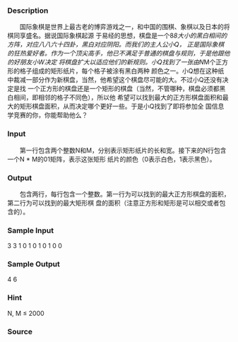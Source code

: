 
### Description

　　国际象棋是世界上最古老的博弈游戏之一，和中国的围棋、象棋以及日本的将棋同享盛名。据说国际象棋起源
于易经的思想，棋盘是一个8*8大小的黑白相间的方阵，对应八八六十四卦，黑白对应阴阳。而我们的主人公小Q，
正是国际象棋的狂热爱好者。作为一个顶尖高手，他已不满足于普通的棋盘与规则，于是他跟他的好朋友小W决定
将棋盘扩大以适应他们的新规则。小Q找到了一张由N*M个正方形的格子组成的矩形纸片，每个格子被涂有黑白两种
颜色之一。小Q想在这种纸中裁减一部分作为新棋盘，当然，他希望这个棋盘尽可能的大。不过小Q还没有决定是找
一个正方形的棋盘还是一个矩形的棋盘（当然，不管哪种，棋盘必须都黑白相间，即相邻的格子不同色），所以他
希望可以找到最大的正方形棋盘面积和最大的矩形棋盘面积，从而决定哪个更好一些。于是小Q找到了即将参加全
国信息学竞赛的你，你能帮助他么？
### Input
　　第一行包含两个整数N和M，分别表示矩形纸片的长和宽。接下来的N行包含一个N * M的01矩阵，表示这张矩形
纸片的颜色（0表示白色，1表示黑色）。
### Output
　　包含两行，每行包含一个整数。第一行为可以找到的最大正方形棋盘的面积，第二行为可以找到的最大矩形棋
盘的面积（注意正方形和矩形是可以相交或者包含的）。
### Sample Input
3 3
1 0 1
0 1 0
1 0 0
### Sample Output
4
6
### Hint
N, M ≤ 2000
### Source
